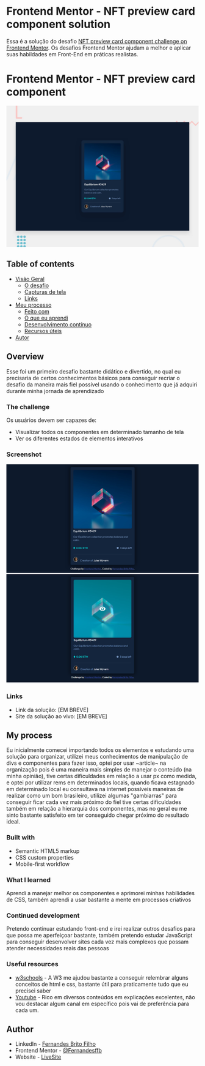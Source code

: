 # Frontend Mentor - NFT preview card component solution

Essa é a solução do desafio [NFT preview card component challenge on Frontend Mentor](https://www.frontendmentor.io/challenges/nft-preview-card-component-SbdUL_w0U). Os desafios Frontend Mentor ajudam a melhor e aplicar suas habildades em Front-End em práticas realistas.

# Frontend Mentor - NFT preview card component

![Design preview for the NFT preview card component coding challenge](./design/desktop-preview.jpg)

## Table of contents

- [Visão Geral](#overview)
  - [O desafio](#the-challenge)
  - [Capturas de tela](#screenshot)
  - [Links](#links)
- [Meu processo](#my-process)
  - [Feito com](#built-with)
  - [O que eu aprendi](#what-i-learned)
  - [Desenvolvimento contínuo](#continued-development)
  - [Recursos úteis](#useful-resources)
- [Autor](#author)


## Overview

  Esse foi um primeiro desafio bastante didático e divertido, no qual eu precisaria de certos conhecimentos básicos para conseguir recriar o desafio da maneira mais fiel possível usando o conhecimento que já adquiri durante minha jornada de aprendizado


### The challenge

  Os usuários devem ser capazes de:

  - Visualizar todos os componentes em determinado tamanho de tela
  - Ver os diferentes estados de elementos interativos


### Screenshot

![](./PrintTela.png)
![](./TelaAtiva.PNG)


### Links

- Link da solução: [EM BREVE]
- Site da solução ao vivo: [EM BREVE]


## My process

  Eu inicialmente comecei importando todos os elementos e estudando uma solução para organizar, utilizei meus conhecimentos de manipulação de divs e componentes para fazer isso, optei por usar ~article~ na organização pois é uma maneira mais simples de manejar o conteúdo (na minha opinião), tive certas dificuldades em relação a usar px como medida, e optei por utilizar rems em determinados locais, quando ficava estagnado em determinado local eu consultava na internet possíveis maneiras de realizar
  como um bom brasileiro, utilizei algumas "gambiarras" para conseguir ficar cada vez mais próximo do fiel
  tive certas dificuldades também em relação a hierarquia dos componentes, mas no geral eu me sinto bastante satisfeito em ter conseguido chegar próximo do resultado ideal.


### Built with

- Semantic HTML5 markup
- CSS custom properties
- Mobile-first workflow


### What I learned

  Aprendi a manejar melhor os componentes e aprimorei minhas habilidades de CSS, também aprendi a usar bastante a mente em processos criativos


### Continued development

  Pretendo continuar estudando front-end e irei realizar outros desafios para que possa me aperfeiçoar bastante, também pretendo estudar JavaScript para conseguir desenvolver sites cada vez mais complexos que possam atender necessidades reais das pessoas


### Useful resources

- [w3schools](https://www.w3schools.com/) - A W3 me ajudou bastante a conseguir relembrar alguns conceitos de html e css, bastante útil para praticamente tudo que eu precisei saber
- [Youtube](https://www.youtube.com/) - Rico em diversos conteúdos em explicações excelentes, não vou destacar algum canal em específico pois vai de preferência para cada um.


## Author

- LinkedIn - [Fernandes Brito Filho](https://www.linkedin.com/in/Fernandes619/)
- Frontend Mentor - [@Fernandesffb](https://www.frontendmentor.io/profile/Fernandesffb)
- Website - [LiveSite](https://fernandes619-nftcard.netlify.app/)
